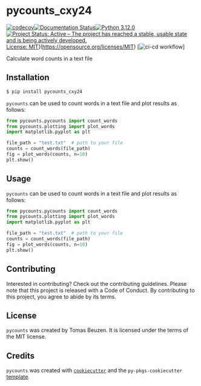 # pycounts_cxy24
[![codecov](https://codecov.io/gh/cindyzhangxy/pycounts_cxy24/graph/badge.svg?token=BUZJMMYMR8)](https://codecov.io/gh/cindyzhangxy/pycounts_cxy24)[![Documentation Status](https://readthedocs.org/projects/pycounts-cxy24/badge/?version=latest)](https://pycounts-cxy24.readthedocs.io/en/latest/?badge=latest)[![Python 3.12.0](https://img.shields.io/badge/python-3.12.0-purple.svg)](https://www.python.org/downloads/release/python-390/)[![Project Status: Active – The project has reached a stable, usable state and is being actively developed.](https://www.repostatus.org/badges/latest/active.svg)](https://www.repostatus.org/#active)[License: MIT](https://img.shields.io/badge/License-MIT-yellow.svg)](https://opensource.org/licenses/MIT)
[![ci-cd workflow]([https://github.com/github/docs/actions/workflows/ci-cd.yml/badge.svg)]

Calculate word counts in a text file

## Installation

```bash
$ pip install pycounts_cxy24
```

`pycounts` can be used to count words in a text file and plot results
as follows:

```python
from pycounts.pycounts import count_words
from pycounts.plotting import plot_words
import matplotlib.pyplot as plt

file_path = "test.txt"  # path to your file
counts = count_words(file_path)
fig = plot_words(counts, n=10)
plt.show()
```

## Usage

`pycounts` can be used to count words in a text file and plot results
as follows:

```python
from pycounts.pycounts import count_words
from pycounts.plotting import plot_words
import matplotlib.pyplot as plt

file_path = "test.txt"  # path to your file
counts = count_words(file_path)
fig = plot_words(counts, n=10)
plt.show()
```

## Contributing

Interested in contributing? Check out the contributing guidelines. 
Please note that this project is released with a Code of Conduct. 
By contributing to this project, you agree to abide by its terms.

## License

`pycounts` was created by Tomas Beuzen. It is licensed under the terms
of the MIT license.

## Credits

`pycounts` was created with 
[`cookiecutter`](https://cookiecutter.readthedocs.io/en/latest/) and 
the `py-pkgs-cookiecutter` 
[template](https://github.com/py-pkgs/py-pkgs-cookiecutter).
